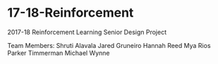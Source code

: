# 17-18-Reinforcement
2017-18 Reinforcement Learning Senior Design Project

Team Members:
Shruti Alavala
Jared Gruneiro
Hannah Reed
Mya Rios
Parker Timmerman
Michael Wynne
